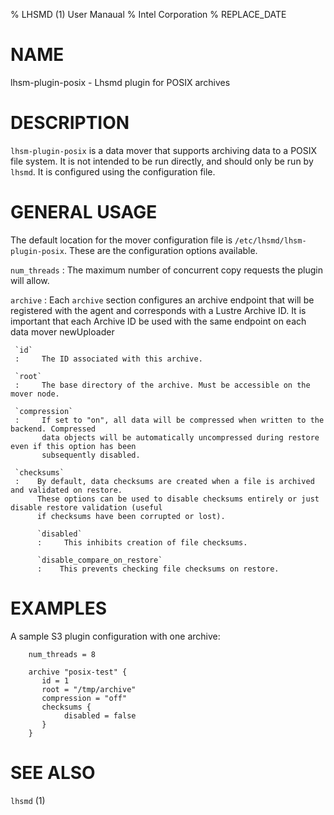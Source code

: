 % LHSMD (1) User Manaual
% Intel Corporation
% REPLACE_DATE

# NAME

lhsm-plugin-posix - Lhsmd plugin for POSIX archives

# DESCRIPTION

`lhsm-plugin-posix` is a data mover that supports archiving data to a POSIX file system. It is not intended
to be run directly, and should only be run by `lhsmd`.  It is configured using the
configuration file.

# GENERAL USAGE

The default location for the mover configuration file is `/etc/lhsmd/lhsm-plugin-posix`.
These are the configuration options available.

`num_threads`
:     The maximum number of concurrent copy requests the plugin will allow.

`archive`
:    Each `archive` section configures an archive endpoint that will be registered with the agent
     and corresponds with a Lustre Archive ID. It is important that each Archive ID be used with the
     same endpoint on each data mover newUploader

     `id`
     :     The ID associated with this archive.

     `root`
     :     The base directory of the archive. Must be accessible on the mover node.

     `compression`
     :     If set to "on", all data will be compressed when written to the backend. Compressed
           data objects will be automatically uncompressed during restore even if this option has been 
           subsequently disabled.

     `checksums`
     :    By default, data checksums are created when a file is archived and validated on restore.
          These options can be used to disable checksums entirely or just disable restore validation (useful
          if checksums have been corrupted or lost).

          `disabled`
          :     This inhibits creation of file checksums.

          `disable_compare_on_restore`
          :    This prevents checking file checksums on restore.


# EXAMPLES

A sample S3 plugin configuration with one archive:

        num_threads = 8

        archive "posix-test" {
           id = 1
           root = "/tmp/archive"
           compression = "off"
           checksums {
                disabled = false
           }
        }

# SEE ALSO

`lhsmd` (1)
